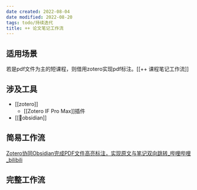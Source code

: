 ```yaml
---
date created: 2022-08-04
date modified: 2022-08-20
tags: todo/持续迭代
title: ++ 论文笔记工作流
---
```


## 适用场景

若是pdf文件为主的短课程，则借用zotero实现pdf标注。[[++ 课程笔记工作流]]

## 涉及工具

- [[zotero]]
	- [[Zotero IF Pro Max]]插件
- [[🤖obsidian]]

## 简易工作流

[Zotero协同Obsidian完成PDF文件高亮标注，实现原文与笔记双向跳转_哔哩哔哩_bilibili](https://www.bilibili.com/video/BV1YT411c73K/?spm_id_from=pageDriver&vd_source=c16ee9cfb2023d2af8428dbfe604b72f)

## 完整工作流
